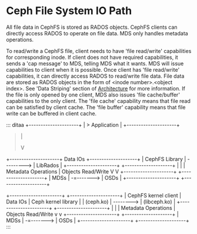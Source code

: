 # Ceph File System IO Path

All file data in CephFS is stored as RADOS objects. CephFS clients can
directly access RADOS to operate on file data. MDS only handles metadata
operations.

To read/write a CephFS file, client needs to have \'file read/write\'
capabilities for corresponding inode. If client does not have required
capabilities, it sends a \'cap message\' to MDS, telling MDS what it
wants. MDS will issue capabilities to client when it is possible. Once
client has \'file read/write\' capabilities, it can directly access
RADOS to read/write file data. File data are stored as RADOS objects in
the form of \<inode number\>.\<object index\>. See \'Data Striping\'
section of [Architecture](../../architecture) for more information. If
the file is only opened by one client, MDS also issues \'file
cache/buffer\' capabilities to the only client. The \'file cache\'
capability means that file read can be satisfied by client cache. The
\'file buffer\' capability means that file write can be buffered in
client cache.

::: ditaa
+---------------------+
| > Application       |
+---------------------+

> | 
>
> V

+\-\-\-\-\-\-\-\-\-\-\-\-\-\-\-\-\-\-\-\--+ Data IOs
+\-\-\-\-\-\-\-\-\-\-\-\-\-\-\-\-\-\-\--+ \| CephFS Library \|
\-\-\-\-\-\-\-\--\> \| LibRados \|
+\-\-\-\-\-\-\-\-\-\-\-\-\-\-\-\-\-\-\-\--+
+\-\-\-\-\-\-\-\-\-\-\-\-\-\-\-\-\-\-\--+ \| \| \| Metadata Operations
\| Objects Read/Write V V +\-\-\-\-\-\-\-\-\-\-\-\-\-\-\-\-\-\-\-\--+
+\-\-\-\-\-\-\-\-\-\-\-\-\-\-\-\-\-\-\--+ \| MDSs \| -=\-\-\-\-\-\--\>
\| OSDs \| +\-\-\-\-\-\-\-\-\-\-\-\-\-\-\-\-\-\-\-\--+
+\-\-\-\-\-\-\-\-\-\-\-\-\-\-\-\-\-\-\--+

+\-\-\-\-\-\-\-\-\-\-\-\-\-\-\-\-\-\-\-\-\--+
+\-\-\-\-\-\-\-\-\-\-\-\-\-\-\-\-\-\-\-\--+ \| CephFS kernel client \|
Data IOs \| Ceph kernel library \| \| (ceph.ko) \| \-\-\-\-\-\-\--\> \|
(libceph.ko) \| +\-\-\-\-\-\-\-\-\-\-\-\-\-\-\-\-\-\-\-\-\--+
+\-\-\-\-\-\-\-\-\-\-\-\-\-\-\-\-\-\-\-\--+ \| \| \| Metadata Operations
\| Objects Read/Write v v +\-\-\-\-\-\-\-\-\-\-\-\-\-\-\-\-\-\-\-\--+
+\-\-\-\-\-\-\-\-\-\-\-\-\-\-\-\-\-\-\--+ \| MDSs \| -=\-\-\-\-\-\--\>
\| OSDs \| +\-\-\-\-\-\-\-\-\-\-\-\-\-\-\-\-\-\-\-\--+
+\-\-\-\-\-\-\-\-\-\-\-\-\-\-\-\-\-\-\--+
:::
